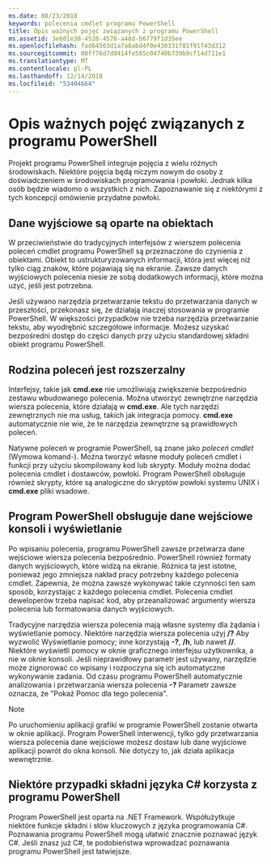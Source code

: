 ```yaml
---
ms.date: 08/23/2018
keywords: polecenia cmdlet programu PowerShell
title: Opis ważnych pojęć związanych z programu PowerShell
ms.assetid: 3e601e38-4520-4578-a48d-b6779f1d35ee
ms.openlocfilehash: fad64563d1a7a6abd4f0e430331f81f91f43d312
ms.sourcegitcommit: 00ff76d7d9414fe585c04740b739b9cf14d711e1
ms.translationtype: MT
ms.contentlocale: pl-PL
ms.lasthandoff: 12/14/2018
ms.locfileid: "53404664"
---
```

# <a name="understanding-important-powershell-concepts"></a>Opis ważnych pojęć związanych z programu PowerShell

Projekt programu PowerShell integruje pojęcia z wielu różnych środowiskach. Niektóre pojęcia będą niczym nowym do osoby z doświadczeniem w środowiskach programowania i powłoki. Jednak kilka osób będzie wiadomo o wszystkich z nich. Zapoznawanie się z niektórymi z tych koncepcji omówienie przydatne powłoki.

## <a name="output-is-object-based"></a>Dane wyjściowe są oparte na obiektach

W przeciwieństwie do tradycyjnych interfejsów z wierszem polecenia poleceń cmdlet programu PowerShell są przeznaczone do czynienia z obiektami.
Obiekt to ustrukturyzowanych informacji, która jest więcej niż tylko ciąg znaków, które pojawiają się na ekranie. Zawsze danych wyjściowych polecenia niesie ze sobą dodatkowych informacji, które można użyć, jeśli jest potrzebna.

Jeśli używano narzędzia przetwarzanie tekstu do przetwarzania danych w przeszłości, przekonasz się, że działają inaczej stosowania w programie PowerShell. W większości przypadków nie trzeba narzędzia przetwarzanie tekstu, aby wyodrębnić szczegółowe informacje. Możesz uzyskać bezpośredni dostęp do części danych przy użyciu standardowej składni obiekt programu PowerShell.

## <a name="the-command-family-is-extensible"></a>Rodzina poleceń jest rozszerzalny

Interfejsy, takie jak **cmd.exe** nie umożliwiają zwiększenie bezpośrednio zestawu wbudowanego polecenia. Można utworzyć zewnętrzne narzędzia wiersza polecenia, które działają w **cmd.exe**. Ale tych narzędzi zewnętrznych nie ma usług, takich jak integracja pomocy. **cmd.exe** automatycznie nie wie, że te narzędzia zewnętrzne są prawidłowych poleceń.

Natywne poleceń w programie PowerShell, są znane jako *poleceń cmdlet* (Wymowa komand-). Można tworzyć własne moduły poleceń cmdlet i funkcji przy użyciu skompilowany kod lub skrypty. Moduły można dodać polecenia cmdlet i dostawców, powłoki. Program PowerShell obsługuje również skrypty, które są analogiczne do skryptów powłoki systemu UNIX i **cmd.exe** pliki wsadowe.

## <a name="powershell-handles-console-input-and-display"></a>Program PowerShell obsługuje dane wejściowe konsoli i wyświetlanie

Po wpisaniu polecenia, programu PowerShell zawsze przetwarza dane wejściowe wiersza polecenia bezpośrednio. PowerShell również formaty danych wyjściowych, które widzą na ekranie. Różnica ta jest istotne, ponieważ jego zmniejsza nakład pracy potrzebny każdego polecenia cmdlet. Zapewnia, że można zawsze wykonywać takie czynności ten sam sposób, korzystając z każdego polecenia cmdlet. Polecenia cmdlet deweloperów trzeba napisać kod, aby przeanalizować argumenty wiersza polecenia lub formatowania danych wyjściowych.

Tradycyjne narzędzia wiersza polecenia mają własne systemy dla żądania i wyświetlanie pomocy. Niektóre narzędzia wiersza polecenia użyj **/?** Aby wyzwolić Wyświetlanie pomocy; inne korzystają **-?**, **/h**, lub nawet **//**. Niektóre wyświetli pomocy w oknie graficznego interfejsu użytkownika, a nie w oknie konsoli. Jeśli nieprawidłowy parametr jest używany, narzędzie może zignorować co wpisany i rozpoczyna się ich automatyczne wykonywanie zadania.
Od czasu programu PowerShell automatycznie analizowania i przetwarzania wiersza polecenia **-?** Parametr zawsze oznacza, że "Pokaż Pomoc dla tego polecenia".

> [!NOTE]
> Po uruchomieniu aplikacji grafiki w programie PowerShell zostanie otwarta w oknie aplikacji.
> Program PowerShell interwencji, tylko gdy przetwarzania wiersza polecenia dane wejściowe możesz dostaw lub dane wyjściowe aplikacji powrót do okna konsoli. Nie dotyczy to, jak działa aplikacja wewnętrznie.

## <a name="powershell-uses-some-c-syntax"></a>Niektóre przypadki składni języka C# korzysta z programu PowerShell

Program PowerShell jest oparta na .NET Framework. Współużytkuje niektóre funkcje składni i słów kluczowych z języka programowania C#. Poznawania programu PowerShell mogą ułatwić znacznie poznawać język C#. Jeśli znasz już C#, te podobieństwa wprowadzać poznawania programu PowerShell jest łatwiejsze.
